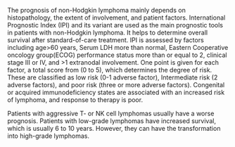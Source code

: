 The prognosis of non-Hodgkin lymphoma mainly depends on histopathology, the extent of involvement, and patient factors. International Prognostic Index (IPI) and its variant are used as the main prognostic tools in patients with non-Hodgkin lymphoma. It helps to determine overall survival after standard-of-care treatment. IPI is assessed by factors including age>60 years, Serum LDH more than normal, Eastern Cooperative oncology group(ECOG) performance status more than or equal to 2, clinical stage III or IV, and >1 extranodal involvement. One point is given for each factor, a total score from (0 to 5), which determines the degree of risk. These are classified as low risk (0-1 adverse factor), Intermediate risk (2 adverse factors), and poor risk (three or more adverse factors). Congenital or acquired immunodeficiency states are associated with an increased risk of lymphoma, and response to therapy is poor.

Patients with aggressive T- or NK cell lymphomas usually have a worse prognosis. Patients with low-grade lymphomas have increased survival, which is usually 6 to 10 years. However, they can have the transformation into high-grade lymphomas.